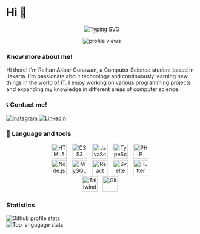 # Hi 👋

<div align="center">

[![Typing SVG](https://readme-typing-svg.demolab.com?font=Fira+Code&pause=1000&color=0CDAF7&center=true&vCenter=true&width=435&lines=Computer+Science+Student)](https://git.io/typing-svg)

<img src="https://komarev.com/ghpvc/?username=samaele13&label=Profile%20views&color=0e75b6&style=flat" alt="profile views" />
</div>

### Know more about me!

<p>
Hi there! I'm Raihan Akbar Gunawan, a Computer Science student based in Jakarta. I'm passionate about technology and continuously learning new things in the world of IT. I enjoy working on various programming projects and expanding my knowledge in different areas of computer science.
</p>

### 📞 Contact me!

[![Instagram](https://img.shields.io/badge/Instagram-purple?style=flat-square&logo=instagram&logoColor=white)](https://www.instagram.com/rhankbrguw_/#)
[![LinkedIn](https://img.shields.io/badge/LinkedIn-blue?style=flat-square&logo=linkedin&logoColor=white)](https://www.linkedin.com/in/raihan-akbar-2b5820334/)

### 🧰 Language and tools

<div align="center" style="padding: 0 100px;">
  <a href="https://developer.mozilla.org/en-US/docs/Web/HTML" target="_blank" style="text-decoration: none;">
    <img alt="HTML5" width="40px" style="padding-right: 10px; border: none; background: transparent;" src="https://cdn.jsdelivr.net/gh/devicons/devicon/icons/html5/html5-plain.svg" />
  </a>
  <a href="https://developer.mozilla.org/en-US/docs/Web/CSS" target="_blank" style="text-decoration: none;">
    <img alt="CSS3" width="40px" style="padding-right: 10px; border: none; background: transparent;" src="https://cdn.jsdelivr.net/gh/devicons/devicon/icons/css3/css3-plain.svg" />
  </a>
  <a href="https://developer.mozilla.org/en-US/docs/Web/JavaScript" target="_blank" style="text-decoration: none;">
    <img alt="JavaScript" width="40px" style="padding-right: 10px; border: none; background: transparent;" src="https://cdn.jsdelivr.net/gh/devicons/devicon/icons/javascript/javascript-original.svg" />
  </a>
  <a href="https://www.typescriptlang.org/" target="_blank" style="text-decoration: none;">
    <img alt="TypeScript" width="40px" style="padding-right: 10px; border: none; background: transparent;" src="https://cdn.jsdelivr.net/gh/devicons/devicon/icons/typescript/typescript-original.svg" />
  </a>
  <a href="https://www.php.net/" target="_blank" style="text-decoration: none;">
    <img alt="PHP" width="40px" style="padding-right: 10px; border: none; background: transparent;" src="https://cdn.jsdelivr.net/gh/devicons/devicon/icons/php/php-original.svg" />
  </a>
  <a href="https://nodejs.org/" target="_blank" style="text-decoration: none;">
    <img alt="Node.js" width="40px" style="padding-right: 10px; border: none; background: transparent;" src="https://cdn.jsdelivr.net/gh/devicons/devicon/icons/nodejs/nodejs-original.svg" />
  </a>
  <a href="https://www.mysql.com/" target="_blank" style="text-decoration: none;">
    <img alt="MySQL" width="40px" style="padding-right: 10px; border: none; background: transparent;" src="https://cdn.jsdelivr.net/gh/devicons/devicon/icons/mysql/mysql-original.svg" />
  </a>
  <a href="https://reactjs.org/" target="_blank" style="text-decoration: none;">
    <img alt="React" width="40px" style="padding-right: 10px; border: none; background: transparent;" src="https://cdn.jsdelivr.net/gh/devicons/devicon/icons/react/react-original.svg" />
  </a>
  <a href="https://svelte.dev/" target="_blank" style="text-decoration: none;">
    <img alt="Svelte" width="40px" style="padding-right: 10px; border: none; background: transparent;" src="https://upload.wikimedia.org/wikipedia/commons/1/1b/Svelte_Logo.svg" />
  </a>
  <a href="https://flutter.dev/" target="_blank" style="text-decoration: none;">
    <img alt="Flutter" width="40px" style="padding-right: 10px; border: none; background: transparent;" src="https://cdn.jsdelivr.net/gh/devicons/devicon/icons/flutter/flutter-original.svg" />
  </a>
  <a href="https://tailwindcss.com/" target="_blank" style="text-decoration: none;">
    <img alt="Tailwind CSS" width="40px" style="padding-right: 10px; border: none; background: transparent;" src="https://www.vectorlogo.zone/logos/tailwindcss/tailwindcss-icon.svg" />
  </a>
  <a href="https://git-scm.com/" target="_blank" style="text-decoration: none;">
    <img alt="Git" width="40px" style="padding-right: 10px; border: none; background: transparent;" src="https://cdn.jsdelivr.net/gh/devicons/devicon/icons/git/git-original.svg" />
  </a>
</div>

### Statistics

![Github profile stats](https://github-readme-stats.vercel.app/api?username=samaele13&show_icons=true&locale=en&theme=shades-of-purple)
<br />
![Top langugage stats](https://github-readme-stats.vercel.app/api/top-langs?username=samaele13&show_icons=true&locale=en&layout=compact&theme=shades-of-purple)
